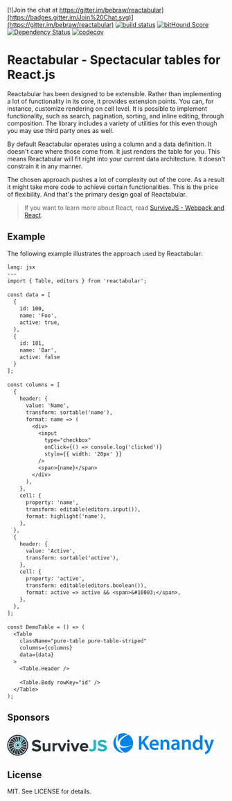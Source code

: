 [![Join the chat at https://gitter.im/bebraw/reactabular](https://badges.gitter.im/Join%20Chat.svg)](https://gitter.im/bebraw/reactabular) [![build status](https://secure.travis-ci.org/bebraw/reactabular.png)](http://travis-ci.org/bebraw/reactabular) [![bitHound Score](https://www.bithound.io/github/bebraw/reactabular/badges/score.svg)](https://www.bithound.io/github/bebraw/reactabular) [![Dependency Status](https://david-dm.org/bebraw/reactabular.svg)](https://david-dm.org/bebraw/reactabular) [![codecov](https://codecov.io/gh/bebraw/reactabular/branch/master/graph/badge.svg)](https://codecov.io/gh/bebraw/reactabular)

# Reactabular - Spectacular tables for React.js

Reactabular has been designed to be extensible. Rather than implementing a lot of functionality in its core, it provides extension points. You can, for instance, customize rendering on cell level. It is possible to implement functionality, such as search, pagination, sorting, and inline editing, through composition. The library includes a variety of utilities for this even though you may use third party ones as well.

By default Reactabular operates using a column and a data definition. It doesn't care where those come from. It just renders the table for you. This means Reactabular will fit right into your current data architecture. It doesn't constrain it in any manner.

The chosen approach pushes a lot of complexity out of the core. As a result it might take more code to achieve certain functionalities. This is the price of flexibility. And that's the primary design goal of Reactabular.

> If you want to learn more about React, read [SurviveJS - Webpack and React](http://survivejs.com/).

## Example

The following example illustrates the approach used by Reactabular:

```code
lang: jsx
---
import { Table, editors } from 'reactabular';

const data = [
  {
    id: 100,
    name: 'Foo',
    active: true,
  },
  {
    id: 101,
    name: 'Bar',
    active: false
  }
];

const columns = [
  {
    header: {
      value: 'Name',
      transform: sortable('name'),
      format: name => (
        <div>
          <input
            type="checkbox"
            onClick={() => console.log('clicked')}
            style={{ width: '20px' }}
          />
          <span>{name}</span>
        </div>
      ),
    },
    cell: {
      property: 'name',
      transform: editable(editors.input()),
      format: highlight('name'),
    },
  },
  {
    header: {
      value: 'Active',
      transform: sortable('active'),
    },
    cell: {
      property: 'active',
      transform: editable(editors.boolean()),
      format: active => active && <span>&#10003;</span>,
    },
  },
];

const DemoTable = () => (
  <Table
    className="pure-table pure-table-striped"
    columns={columns}
    data={data}
  >
    <Table.Header />

    <Table.Body rowKey="id" />
  </Table>
);
```

## Sponsors

[![SurviveJS](./images/survivejs.png)](http://survivejs.com/) [![Kenandy](./images/kenandy.png)](http://www.kenandy.com/)

## License

MIT. See LICENSE for details.
